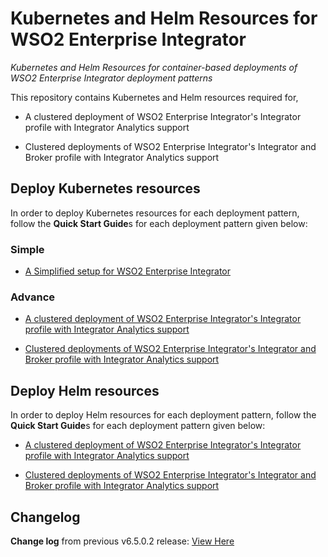 # Kubernetes and Helm Resources for WSO2 Enterprise Integrator
*Kubernetes and Helm Resources for container-based deployments of WSO2 Enterprise Integrator deployment patterns*

This repository contains Kubernetes and Helm resources required for,

* A clustered deployment of WSO2 Enterprise Integrator's Integrator profile with Integrator Analytics support

* Clustered deployments of WSO2 Enterprise Integrator's Integrator and Broker profile with Integrator Analytics support

## Deploy Kubernetes resources

In order to deploy Kubernetes resources for each deployment pattern, follow the **Quick Start Guide**s for each deployment pattern
given below:

### Simple

* [A Simplified setup for WSO2 Enterprise Integrator](simple/single-script/README.md)

### Advance

* [A clustered deployment of WSO2 Enterprise Integrator's Integrator profile with Integrator Analytics support](advanced/integrator-analytics/README.md)

* [Clustered deployments of WSO2 Enterprise Integrator's Integrator and Broker profile with Integrator Analytics support](advanced/integrator-broker-analytics/README.md)

## Deploy Helm resources

In order to deploy Helm resources for each deployment pattern, follow the **Quick Start Guide**s for each deployment pattern
given below:

* [A clustered deployment of WSO2 Enterprise Integrator's Integrator profile with Integrator Analytics support](advanced/helm/integrator-with-analytics/README.md)

* [Clustered deployments of WSO2 Enterprise Integrator's Integrator and Broker profile with Integrator Analytics support](advanced/helm/integrator-broker-with-analytics/README.md)

## Changelog

**Change log** from previous v6.5.0.2 release: [View Here](CHANGELOG.md)
